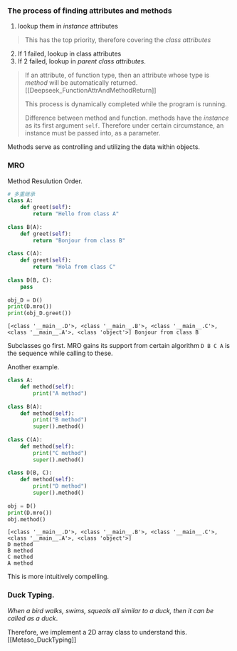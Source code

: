 ### The process of finding attributes and methods

1. lookup them in *instance* attributes
>This has the top priority, therefore covering the *class attributes*

2. If 1 failed, lookup in class attributes
3. If 2 failed, lookup in *parent class attributes*.

>If an attribute, of function type, then an attribute whose type is *method* will be automatically returned.
>[[Deepseek_FunctionAttrAndMethodReturn]]
>
>This process is dynamically completed while the program is running.
>
>Difference between method and function. methods have the *instance* as its first argument `self`. Therefore under certain circumstance, an instance must be passed into, as a parameter.

Methods serve as controlling and utilizing the data within objects. 

### MRO

Method Resulution Order.
```python
# 多重继承
class A:
    def greet(self):
        return "Hello from class A"
  
class B(A):
    def greet(self):
        return "Bonjour from class B"
  
class C(A):
    def greet(self):
        return "Hola from class C"
  
class D(B, C):
    pass
  
obj_D = D()
print(D.mro())
print(obj_D.greet())
```

```
[<class '__main__.D'>, <class '__main__.B'>, <class '__main__.C'>, <class '__main__.A'>, <class 'object'>] Bonjour from class B
```

Subclasses go first.
MRO gains its support from certain algorithm
`D B C A` is the sequence while calling to these. 

Another example.
```python
class A:
    def method(self):
        print("A method")
  
class B(A):
    def method(self):
        print("B method")
        super().method()
  
class C(A):
    def method(self):
        print("C method")
        super().method()
  
class D(B, C):
    def method(self):
        print("D method")
        super().method()
  
obj = D()
print(D.mro())
obj.method()
```

```
[<class '__main__.D'>, <class '__main__.B'>, <class '__main__.C'>, <class '__main__.A'>, <class 'object'>] 
D method 
B method 
C method 
A method
```

This is more intuitively compelling.

### Duck Typing.

*When a bird walks, swims, squeals all similar to a duck, then it can be called as a duck*.

Therefore, we implement a 2D array class to understand this.
[[Metaso_DuckTyping]]


















